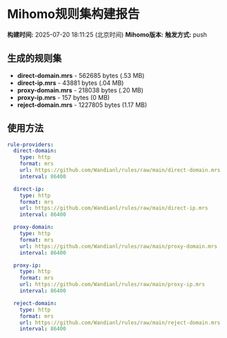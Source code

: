 # Mihomo规则集构建报告

**构建时间:** 2025-07-20 18:11:25 (北京时间)
**Mihomo版本:** 
**触发方式:** push

## 生成的规则集

- **direct-domain.mrs** - 562685 bytes (.53 MB)
- **direct-ip.mrs** - 43881 bytes (.04 MB)
- **proxy-domain.mrs** - 218038 bytes (.20 MB)
- **proxy-ip.mrs** - 157 bytes (0 MB)
- **reject-domain.mrs** - 1227805 bytes (1.17 MB)

## 使用方法

```yaml
rule-providers:
  direct-domain:
    type: http
    format: mrs
    url: https://github.com/Wandianl/rules/raw/main/direct-domain.mrs
    interval: 86400

  direct-ip:
    type: http
    format: mrs
    url: https://github.com/Wandianl/rules/raw/main/direct-ip.mrs
    interval: 86400

  proxy-domain:
    type: http
    format: mrs
    url: https://github.com/Wandianl/rules/raw/main/proxy-domain.mrs
    interval: 86400

  proxy-ip:
    type: http
    format: mrs
    url: https://github.com/Wandianl/rules/raw/main/proxy-ip.mrs
    interval: 86400

  reject-domain:
    type: http
    format: mrs
    url: https://github.com/Wandianl/rules/raw/main/reject-domain.mrs
    interval: 86400

```
